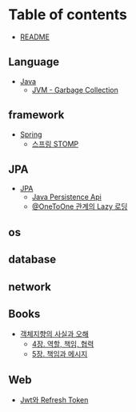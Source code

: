 # Table of contents

* [README](README.md)

## Language

* [Java](language/java/README.md)
  * [JVM - Garbage Collection](language/java/jvm-garbage-collection.md)

## framework

* [Spring](framework/spring/README.md)
  * [스프링 STOMP](framework/spring/page-2.md)

## JPA

* [JPA](jpa/jpa/README.md)
  * [Java Persistence Api](jpa/jpa/java-persistence-api.md)
  * [@OneToOne 관계의 Lazy 로딩](jpa/jpa/onetoone-lazy.md)

## os

<!-- * [Page 3](os/page-3.md) -->

## database

<!-- * [Page 4](database/page-4.md) -->

## network

<!-- * [Page 5](network/page-5.md) -->

## Books

* [객체지향의 사실과 오해](books/undefined/README.md)
  * [4장. 역할, 책임, 협력](books/undefined/4-..md)
  * [5장. 책임과 메시지](books/undefined/5-..md)

## Web

* [Jwt와 Refresh Token](etc/page-1.md)
